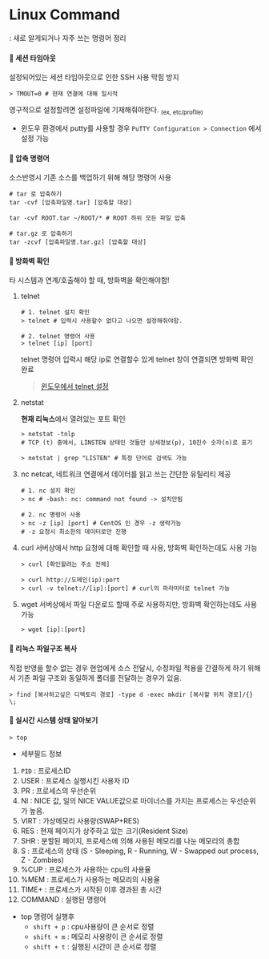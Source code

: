 # Linux Command
: 새로 알게되거나 자주 쓰는 명령어 정리

#### 🔨 세션 타임아웃
설정되어있는 세션 타임아웃으로 인한 SSH 사용 막힘 방지
```shell
> TMOUT=0 # 현재 연결에 대해 일시적
```
영구적으로 설정할려면 설정파일에 기재해줘야한다. <sub>(ex, etc/profile)</sub>
- 윈도우 환경에서 putty를 사용할 경우 `PuTTY Configuration > Connection` 에서 설정 가능

#### 🔨 압축 명령어
소스반영시 기존 소스를 백업하기 위해 해당 명령어 사용
```shell
# tar 로 압축하기
tar -cvf [압축파일명.tar] [압축할 대상]

tar -cvf ROOT.tar ~/ROOT/* # ROOT 하위 모든 파일 압축

# tar.gz 로 압축하기
tar -zcvf [압축파일명.tar.gz] [압축할 대상]
```

#### 🔨 방화벽 확인
타 시스템과 연계/호출해야 할 때, 방화벽을 확인해야함!
1. telnet
    ```shell
    # 1. telnet 설치 확인
    > telnet # 입력시 사용할수 없다고 나오면 설정해줘야함.

    # 2. telnet 명령어 사용
    > telnet [ip] [port]
    ```
    telnet 명령어 입력시 해당 ip로 연결할수 있게 telnet 창이 연결되면 방화벽 확인 완료
    > [윈도우에서 telnet 설정](https://cofs.tistory.com/280)

2. netstat    

    **현재 리눅스**에서 열려있는 포트 확인
        
    ```shell
    > netstat -tnlp
    # TCP (t) 중에서, LINSTEN 상태인 것들만 상세정보(p), 10진수 숫자(n)로 표기

    > netstat | grep "LISTEN" # 특정 단어로 검색도 가능
    ```
3. nc
    netcat, 네트워크 연결에서 데이터를 읽고 쓰는 간단한 유틸리티 제공
    ```shell
    # 1. nc 설치 확인
    > nc # -bash: nc: command not found -> 설치안됨
    
    # 2. nc 명령어 사용
    > nc -z [ip] [port] # CentOS 인 경우 -z 생략가능
    # -z 요청시 최소한의 데이터로만 진행
    ```
4. curl
    서버상에서 http 요청에 대해 확인할 때 사용, 방화벽 확인하는데도 사용 가능
    ```shell
    > curl [확인할려는 주소 전체]
    
    > curl http://도메인(ip):port
    > curl -v telnet://[ip]:[port] # curl의 파라미터로 telnet 가능
    ```
5. wget
    서버상에서 파일 다운로드 할때 주로 사용하지만, 방화벽 확인하는데도 사용 가능
    ```shell
    > wget [ip]:[port]
    ```
    
    
#### 🔨 리눅스 파일구조 복사
직접 반영을 할수 없는 경우 현업에게 소스 전달시, 수정파일 적용을 간결하게 하기 위해서 기존 파일 구조와 동일하게 폴더를 전달하는 경우가 있음.
```shell
> find [복사하고싶은 디렉토리 경로] -type d -exec mkdir [복사할 위치 경로]/{} \;
```

#### 🔨 실시간 시스템 상태 알아보기
```shell
> top
```
- 세부필드 정보
1. `PID` : 프로세스ID
2. USER : 프로세스 실행시킨 사용자 ID
3. PR : 프로세스의 우선순위
4. NI : NICE 값, 일의 NICE VALUE값으로 마이너스를 가지는 프로세스는 우선순위가 높음.
5. VIRT : 가상메모리 사용량(SWAP+RES)
6. RES : 현재 페이지가 상주하고 있는 크기(Resident Size)
7. SHR : 분할된 페이지, 프로세스에 의해 사용된 메모리를 나눈 메모리의 총합
8. S : 프로세스의 상태 (S - Sleeping, R - Running, W - Swapped out process, Z - Zombies)
9. %CUP : 프로세스가 사용하는 cpu의 사용율
10. %MEM : 프로세스가 사용하는 메모리의 사용율
11. TIME+ : 프로세스가 시작된 이후 경과된 총 시간
12. COMMAND : 실행된 명령어

- top 명령어 실행후
    - `shift + p` : cpu사용량이 큰 순서로 정렬
    - `shift + m` : 메모리 사용량이 큰 순서로 정렬
    - `shift + t` : 실행된 시간이 큰 순서로 정렬





















